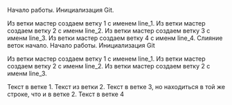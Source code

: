 Начало работы. Инициализация Git.

Из  ветки мастер создаем ветку 1 с именем line_1.
Из ветки мастер создаем ветку 2 с именм line_2.
Из ветки мастер создаем ветку 3 с именм line_3.
Из ветки мастер создаем ветку 4 с именм line_4.
Слияние веток начало.
Начало работы. Инициализация Git

Из  ветки мастер создаем ветку 1 с именем line_1.
Из ветки мастер создаем ветку 2 с именм line_2.
Из ветки мастер создаем ветку 2 с именм line_3.







Текст в ветке 1.
Текст из ветки 2.
Текст в ветке 3, но находиться в той же строке, что и в ветке 2.
Текст в ветке 4
